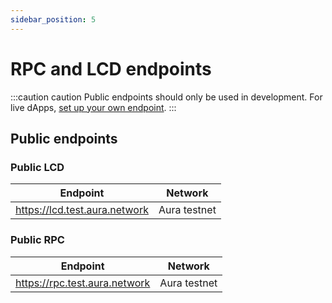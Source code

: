```yaml
---
sidebar_position: 5
---
```


# RPC and LCD endpoints
:::caution caution
Public endpoints should only be used in development. For live dApps, [set up your own endpoint](../validator/running-a-fullnode.md).
:::
## Public endpoints

### Public LCD

| Endpoint                         | Network            |
|----------------------------------|--------------------|
| https://lcd.test.aura.network          | Aura testnet |

### Public RPC

| Endpoint                         | Network            |
|----------------------------------|--------------------|
| https://rpc.test.aura.network        | Aura testnet |



